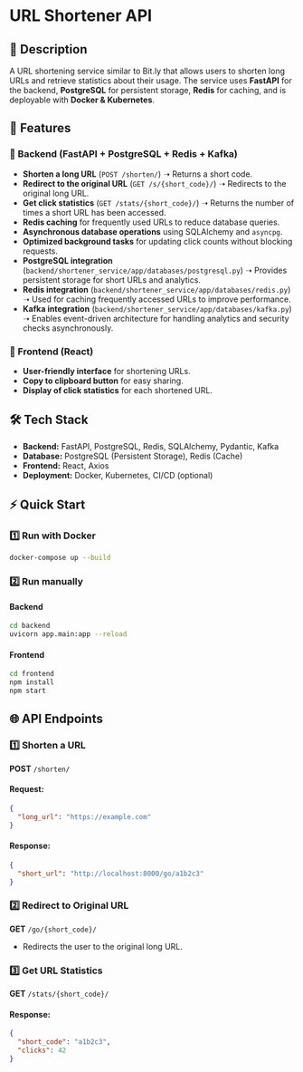 # URL Shortener API

## 📌 Description
A URL shortening service similar to Bit.ly that allows users to shorten long URLs and retrieve statistics about their usage. The service uses **FastAPI** for the backend, **PostgreSQL** for persistent storage, **Redis** for caching, and is deployable with **Docker & Kubernetes**.

## 🚀 Features
### 🔹 Backend (FastAPI + PostgreSQL + Redis + Kafka)
- **Shorten a long URL** (`POST /shorten/`) ➝ Returns a short code.
- **Redirect to the original URL** (`GET /s/{short_code}/`) ➝ Redirects to the original long URL.
- **Get click statistics** (`GET /stats/{short_code}/`) ➝ Returns the number of times a short URL has been accessed.
- **Redis caching** for frequently used URLs to reduce database queries.
- **Asynchronous database operations** using SQLAlchemy and `asyncpg`.
- **Optimized background tasks** for updating click counts without blocking requests.
- **PostgreSQL integration** (`backend/shortener_service/app/databases/postgresql.py`) ➝ Provides persistent storage for short URLs and analytics.
- **Redis integration** (`backend/shortener_service/app/databases/redis.py`) ➝ Used for caching frequently accessed URLs to improve performance.
- **Kafka integration** (`backend/shortener_service/app/databases/kafka.py`) ➝ Enables event-driven architecture for handling analytics and security checks asynchronously.

### 🔹 Frontend (React)
- **User-friendly interface** for shortening URLs.
- **Copy to clipboard button** for easy sharing.
- **Display of click statistics** for each shortened URL.

## 🛠 Tech Stack
- **Backend:** FastAPI, PostgreSQL, Redis, SQLAlchemy, Pydantic, Kafka
- **Database:** PostgreSQL (Persistent Storage), Redis (Cache)
- **Frontend:** React, Axios
- **Deployment:** Docker, Kubernetes, CI/CD (optional)

## ⚡ Quick Start
### 1️⃣ **Run with Docker**
```sh
docker-compose up --build
```
### 2️⃣ **Run manually**
#### **Backend**
```sh
cd backend
uvicorn app.main:app --reload
```
#### **Frontend**
```sh
cd frontend
npm install
npm start
```

## 🌐 API Endpoints
### 1️⃣ Shorten a URL
**POST** `/shorten/`
#### Request:
```json
{
  "long_url": "https://example.com"
}
```
#### Response:
```json
{
  "short_url": "http://localhost:8000/go/a1b2c3"
}
```

### 2️⃣ Redirect to Original URL
**GET** `/go/{short_code}/`
- Redirects the user to the original long URL.

### 3️⃣ Get URL Statistics
**GET** `/stats/{short_code}/`
#### Response:
```json
{
  "short_code": "a1b2c3",
  "clicks": 42
}
```

